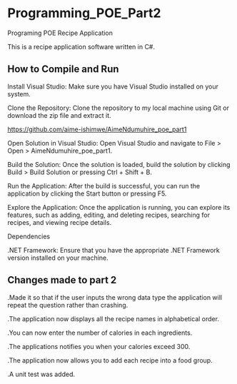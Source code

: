 # Programming_POE_Part2
Programing POE
Recipe Application

This is a recipe application software written in C#.

## How to Compile and Run

Install Visual Studio: Make sure you have Visual Studio installed on your system.

Clone the Repository: Clone the repository to my local machine using Git or download the zip file and extract it.

https://github.com/aime-ishimwe/AimeNdumuhire_poe_part1

Open Solution in Visual Studio: Open Visual Studio and navigate to File > Open > AimeNdumuhire_poe_part1. 

Build the Solution: Once the solution is loaded, build the solution by clicking Build > Build Solution or pressing Ctrl + Shift + B.

Run the Application: After the build is successful, you can run the application by clicking the Start button or pressing F5.

Explore the Application: Once the application is running, you can explore its features, such as adding, editing, and deleting recipes, searching for recipes, and viewing recipe details.

Dependencies

.NET Framework: Ensure that you have the appropriate .NET Framework version installed on your machine.

## Changes made to part 2

.Made it so that if the user inputs the wrong data type the application will repeat the question rather than crashing.

.The application now displays all the recipe names in alphabetical order.

.You can now enter the number of calories in each ingredients.

.The applications notifies you when your calories exceed 300.

.The application now allows you to add each recipe into a food group.

.A unit test was added.


